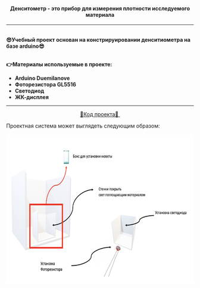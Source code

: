 <h4 style="text-align: center;">Денситометр - это прибор для измерения плотности исследуемого материала</h4>
<hr />
<p><br /><strong>😎Учебный проект основан на констрируировании денситиометра на базе arduino😎</strong></p>
<p><br /><strong>👉Материалы используемые в проекте:</strong></p>
<ul>
<li style="text-align: left;"><strong>Arduino Duemilanove</strong></li>
<li style="text-align: left;"><strong>Фоторезистора GL5516</strong></li>
<li style="text-align: left;"><strong>Светодиод</strong></li>
<li style="text-align: left;"><strong>ЖК-дисплея</strong></li>
</ul>
<hr />
<p style="text-align: center;"><a href="https://github.com/Ig0rSid0r0v/optical_density_measurement/blob/main/Code_arduino.txt">🤲Код проекта🤲&nbsp;</a></p>
<p>Проектная система может выглядеть следующим образом:</p>
<p><img class="Box-sc-g0xbh4-0 fzFXnm" src="https://github.com/Ig0rSid0r0v/optical_density_measurement/blob/main/%D0%A1%D0%BD%D0%B8%D0%BC%D0%BE%D0%BA%20%D1%8D%D0%BA%D1%80%D0%B0%D0%BD%D0%B0%202025-03-02%20%D0%B2%2019.34.33.png?raw=true" alt="Снимок экрана 2025-03-02 в 19.34.33.png" width="700" height="400" data-hpc="true" /></p>
